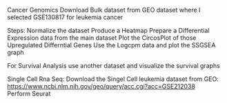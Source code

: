 Cancer Genomics
Download Bulk dataset from GEO dataset where I selected GSE130817 for leukemia cancer

Steps:
Normalize the dataset
Produce a Heatmap
Prepare a Differential Expression data from the main dataset
Plot the CircosPlot of those Upregulated Differntial Genes
Use the Logcpm data and plot the SSGSEA graph


For Survival Analysis use another dataset and visualize the survival graphs

Single Cell Rna Seq:
Download the Singel Cell leukemia dataset from GEO: https://www.ncbi.nlm.nih.gov/geo/query/acc.cgi?acc=GSE212038	
Perform Seurat 


